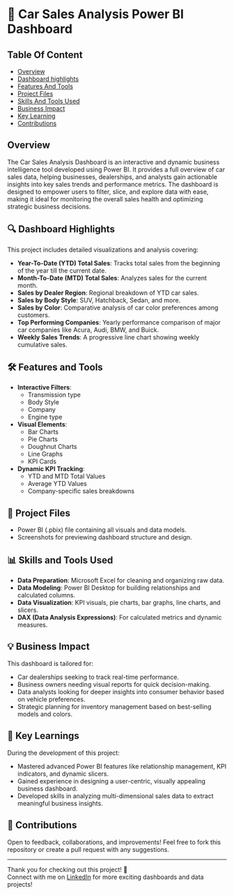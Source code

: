 # 🚗 Car Sales Analysis Power BI Dashboard

## Table Of Content
- [Overview](https://github.com/Queen-Rukky/Car-Sales-Analysis#overview)
- [Dashboard highlights](https://github.com/Queen-Rukky/Car-Sales-Analysis#-dashboard-highlights)
- [Features And Tools](https://github.com/Queen-Rukky/Car-Sales-Analysis#-features-and-tools)
- [Project Files](https://github.com/Queen-Rukky/Car-Sales-Analysis#-project-files)
- [Skills And Tools Used](https://github.com/Queen-Rukky/Car-Sales-Analysis#-skills-and-tools-used)
- [Business Impact](https://github.com/Queen-Rukky/Car-Sales-Analysis#-business-impact)
- [Key Learning ](https://github.com/Queen-Rukky/Car-Sales-Analysis#-key-learnings)
- [Contributions](https://github.com/Queen-Rukky/Car-Sales-Analysis#-contributions)

## Overview
The Car Sales Analysis Dashboard is an interactive and dynamic business intelligence tool developed using Power BI. It provides a full overview of car sales data, helping businesses, dealerships, and analysts gain actionable insights into key sales trends and performance metrics. The dashboard is designed to empower users to filter, slice, and explore data with ease, making it ideal for monitoring the overall sales health and optimizing strategic business decisions.

## 🔍 Dashboard Highlights
This project includes detailed visualizations and analysis covering:
- **Year-To-Date (YTD) Total Sales**: Tracks total sales from the beginning of the year till the current date.
- **Month-To-Date (MTD) Total Sales**: Analyzes sales for the current month.
- **Sales by Dealer Region**: Regional breakdown of YTD car sales.
- **Sales by Body Style**: SUV, Hatchback, Sedan, and more.
- **Sales by Color**: Comparative analysis of car color preferences among customers.
- **Top Performing Companies**: Yearly performance comparison of major car companies like Acura, Audi, BMW, and Buick.
- **Weekly Sales Trends**: A progressive line chart showing weekly cumulative sales.

## 🛠 Features and Tools
- **Interactive Filters**:
  - Transmission type
  - Body Style
  - Company
  - Engine type
- **Visual Elements**:
  - Bar Charts
  - Pie Charts
  - Doughnut Charts
  - Line Graphs
  - KPI Cards
- **Dynamic KPI Tracking**:
  - YTD and MTD Total Values
  - Average YTD Values
  - Company-specific sales breakdowns

## 📂 Project Files
- Power BI (.pbix) file containing all visuals and data models.
- Screenshots for previewing dashboard structure and design.

## 📊 Skills and Tools Used
- **Data Preparation**: Microsoft Excel for cleaning and organizing raw data.
- **Data Modeling**: Power BI Desktop for building relationships and calculated columns.
- **Data Visualization**: KPI visuals, pie charts, bar graphs, line charts, and slicers.
- **DAX (Data Analysis Expressions)**: For calculated metrics and dynamic measures.

## 💡 Business Impact
This dashboard is tailored for:
- Car dealerships seeking to track real-time performance.
- Business owners needing visual reports for quick decision-making.
- Data analysts looking for deeper insights into consumer behavior based on vehicle preferences.
- Strategic planning for inventory management based on best-selling models and colors.

## 🌟 Key Learnings
During the development of this project:
- Mastered advanced Power BI features like relationship management, KPI indicators, and dynamic slicers.
- Gained experience in designing a user-centric, visually appealing business dashboard.
- Developed skills in analyzing multi-dimensional sales data to extract meaningful business insights.

## 🤝 Contributions
Open to feedback, collaborations, and improvements! Feel free to fork this repository or create a pull request with any suggestions.

---

Thank you for checking out this project! 🚀  
Connect with me on [LinkedIn](https://www.linkedin.com/in/rukayatobanor/) for more exciting dashboards and data projects!

